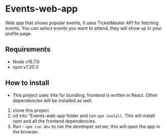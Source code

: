 # Events-web-app
Web app that shows popular events, it uses TicketMaster API for fetching events. You can select events you want to attend, they will show
up in your profile page. 


## Requirements

* Node v16.7.0
* npm v7.20.3


## How to install

* This project uses Vite for bundling, frontend is written in React. Other dependencies will be installed as well.



1. clone this project
2. cd into "Events-web-app folder and run `npm install`. This will install npm and all the frontend dependencies.
3. Run - `npm run dev` to run the developer server, this will open the app in the browser.


